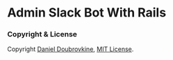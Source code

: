 Admin Slack Bot With Rails
==================


### Copyright & License

Copyright [Daniel Doubrovkine](http://code.dblock.org), [MIT License](LICENSE.md).
